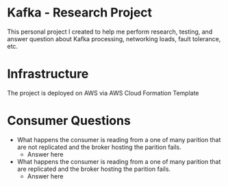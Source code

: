 # Kafka - Research Project 
This personal project I created to help me perform research, testing, and answer question about Kafka processing, networking loads, fault tolerance, etc. 


# Infrastructure 
The project is deployed on AWS via AWS Cloud Formation Template 




# Consumer Questions 
- What happens the consumer is reading from a one of many parition that are not replicated and the broker hosting the parition fails. 
    -  Answer here
- What happens the consumer is reading from a one of many parition that are replicated and the broker hosting the parition fails. 
    -  Answer here



